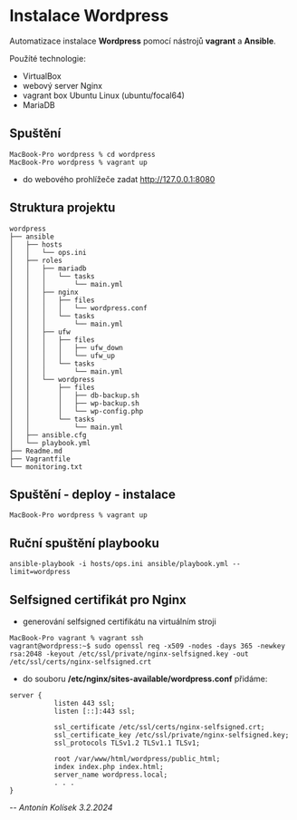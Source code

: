 # Instalace Wordpress 
Automatizace instalace **Wordpress** pomocí nástrojů **vagrant**  a **Ansible**.

Použíté technologie:

 - VirtualBox
 - webový server Nginx
 - vagrant box Ubuntu Linux (ubuntu/focal64)
 - MariaDB

## Spuštění
```
MacBook-Pro wordpress % cd wordpress
MacBook-Pro wordpress % vagrant up
```
 - do webového prohlížeče zadat http://127.0.0.1:8080

## Struktura projektu

```
wordpress
├── ansible
│   ├── hosts
│   │   └── ops.ini
│   ├── roles
│   │   ├── mariadb
│   │   │   └── tasks
│   │   │       └── main.yml
│   │   ├── nginx
│   │   │   ├── files
│   │   │   │   └── wordpress.conf
│   │   │   └── tasks
│   │   │       └── main.yml
│   │   ├── ufw
│   │   │   ├── files
│   │   │   │   ├── ufw_down
│   │   │   │   └── ufw_up
│   │   │   └── tasks
│   │   │       └── main.yml
│   │   └── wordpress
│   │       ├── files
│   │       │   ├── db-backup.sh
│   │       │   ├── wp-backup.sh
│   │       │   └── wp-config.php
│   │       └── tasks
│   │           └── main.yml
│   ├── ansible.cfg
│   └── playbook.yml
├── Readme.md
├── Vagrantfile
└── monitoring.txt
```

## Spuštění - deploy - instalace

    MacBook-Pro wordpress % vagrant up

## Ruční spuštění playbooku

    ansible-playbook -i hosts/ops.ini ansible/playbook.yml --limit=wordpress

## Selfsigned certifikát pro Nginx

 - generování selfsigned certifikátu na virtuálním stroji
```
MacBook-Pro vagrant % vagrant ssh
vagrant@wordpress:~$ sudo openssl req -x509 -nodes -days 365 -newkey rsa:2048 -keyout /etc/ssl/private/nginx-selfsigned.key -out /etc/ssl/certs/nginx-selfsigned.crt
```
 - do souboru **/etc/nginx/sites-available/wordpress.conf** přidáme:
 ```
server {
            listen 443 ssl;
            listen [::]:443 ssl;

            ssl_certificate /etc/ssl/certs/nginx-selfsigned.crt;
            ssl_certificate_key /etc/ssl/private/nginx-selfsigned.key;
            ssl_protocols TLSv1.2 TLSv1.1 TLSv1;

            root /var/www/html/wordpress/public_html;
            index index.php index.html;
            server_name wordpress.local;
            . . .
}
```


--
*Antonín Kolísek 3.2.2024*
